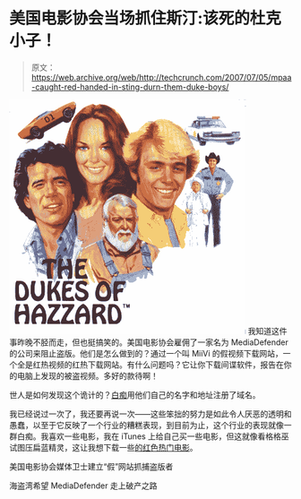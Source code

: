 # 美国电影协会当场抓住斯汀:该死的杜克小子！

> 原文：<https://web.archive.org/web/http://techcrunch.com/2007/07/05/mpaa-caught-red-handed-in-sting-durn-them-duke-boys/>

![logo1.jpg](img/7382d116c1c2a4d793614effcd8e0911.png)
我知道这件事昨晚不胫而走，但也挺搞笑的。美国电影协会雇佣了一家名为 MediaDefender 的公司来阻止盗版。他们是怎么做到的？通过一个叫 MiiVi 的假视频下载网站，一个全是红热视频的红热下载网站。有什么问题吗？它让你下载间谍软件，报告在你的电脑上发现的被盗视频。多好的款待啊！

世人是如何发现这个诡计的？[白痴](https://web.archive.org/web/20160422005333/http://www.mediadefender.com/)用他们自己的名字和地址注册了域名。

我已经说过一次了，我还要再说一次——这些笨拙的努力是如此令人厌恶的透明和愚蠢，以至于它反映了一个行业的糟糕表现，到目前为止，这个行业的表现就像一群白痴。我喜欢一些电影，我在 iTunes 上给自己买一些电影，但这就像看格格巫试图压扁蓝精灵，这让我想下载一些[的红色热门电影](https://web.archive.org/web/20160422005333/http://www.thepiratebay.org/)。

美国电影协会媒体卫士建立“假”网站抓捕盗版者

海盗湾希望 MediaDefender 走上破产之路